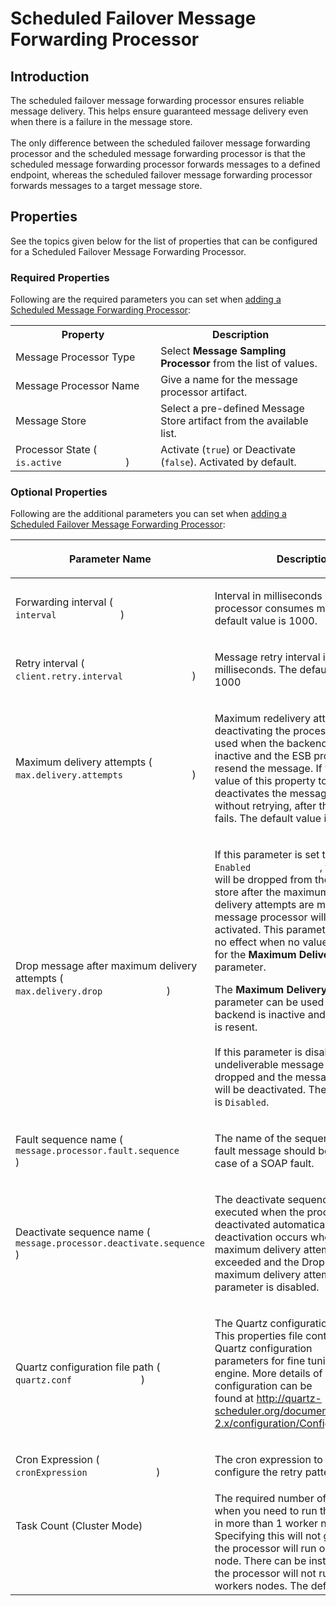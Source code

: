 # Scheduled Failover Message Forwarding Processor
## Introduction
The scheduled failover message forwarding processor ensures reliable message delivery. This helps ensure guaranteed message delivery even when there is a failure in the message store.</br></br>
The only difference between the scheduled failover message forwarding processor and the scheduled message forwarding processor is that the scheduled message forwarding processor forwards messages to a defined endpoint, whereas the scheduled failover message forwarding processor forwards messages to a target message store.

## Properties

See the topics given below for the list of properties that can be configured for a Scheduled Failover Message Forwarding Processor.

### Required Properties

Following are the required parameters you can set when [adding a Scheduled Message Forwarding Processor]({{base_path}}/integrate/develop/creating-artifacts/creating-a-message-processor/):

<table>
   <tr>
      <th>Property</th>
      <th>Description</th>
   </tr>
   <tr>
      <td>Message Processor Type</td>
      <td>
         Select <b>Message Sampling Processor</b> from the list of values.
      </td>
   </tr>
   <tr>
      <td>Message Processor Name</td>
      <td>
         Give a name for the message processor artifact.
      </td>
   </tr>
   <tr>
      <td>Message Store</td>
      <td>
         Select a pre-defined Message Store artifact from the available list.
      </td>
   </tr>
   <tr>
         <td>Processor State ( <code>             is.active            </code> )</td>
         <td>Activate (<code>true</code>) or Deactivate (<code>false</code>).
            Activated by default.
         </td>
     </tr>
</table>

### Optional Properties

Following are the additional parameters you can set when [adding a Scheduled Failover Message Forwarding Processor]({{base_path}}/integrate/develop/creating-artifacts/creating-a-message-processor/):

<table>
   <thead>
      <tr>
         <th>
            <p>Parameter Name</p>
         </th>
         <th>
            <p>Description</p>
         </th>
      </tr>
   </thead>
   <tbody>
      <tr>
         <td>Forwarding interval ( <code>             interval            </code> )</td>
         <td>
            <p>Interval in milliseconds in which processor consumes messages. The default value is 1000.</p>
         </td>
      </tr>
      <tr>
         <td>
            <p>Retry interval ( <code>              client.retry.interval             </code> )</p>
         </td>
         <td>
            <p>Message retry interval in milliseconds. The default is value is 1000</p>
         </td>
      </tr>
      <tr>
         <td>
            <p>Maximum delivery attempts ( <code>              max.delivery.attempts             </code> )</p>
         </td>
         <td>
            <p>Maximum redelivery attempts before deactivating the processor. This is used when the backend server is inactive and the ESB profile tries to resend the message. If you set the value of this property to -1, it deactivates the message processor without retrying, after the first attempt fails. The default value is <code>4</code>.</p>
         </td>
      </tr>
      <tr>
         <td>Drop message after maximum delivery attempts ( <code>             max.delivery.drop            </code> )</td>
         <td>
            <p>If this parameter is set to <code>              Enabled             </code> , the message will be dropped from the message store after the maximum number of delivery attempts are made, and the message processor will remain activated. This parameter would have no effect when no value is specified for the <strong>Maximum Delivery Attempts</strong> parameter.</p>
            <p>The <strong>Maximum Delivery Attempts</strong> parameter can be used when the backend is inactive and the message is resent.<br />
               <br />
               If this parameter is disabled, the undeliverable message will not be dropped and the message processor will be deactivated.
            The default value is <code>Disabled</code>.
            </p>
         </td>
      </tr>
      <tr>
         <td>
            <p>Fault sequence name ( <code>              message.processor.fault.sequence             </code> )</p>
         </td>
         <td>
            <p>The name of the sequence where the fault message should be sent to in case of a SOAP fault.</p>
         </td>
      </tr>
      <tr>
         <td>
            <p>Deactivate sequence name ( <code>              message.processor.deactivate.sequence             </code> )</p>
         </td>
         <td>
            <p>The deactivate sequence that will be executed when the processor is deactivated automatically. Automatic deactivation occurs when the maximum delivery attempts is exceeded and the Drop message after maximum delivery attempts parameter is disabled.</p>
         </td>
      </tr>
      <tr>
         <td>
            <p>Quartz configuration file path ( <code>              quartz.conf             </code> )</p>
         </td>
         <td>
            <p>The Quartz configuration file path. This properties file contains the Quartz configuration<br />
               parameters for fine tuning the Quartz engine. More details of the configuration can be<br />
               found at <a href="http://quartz-scheduler.org/documentation/quartz-2.x/configuration/ConfigMain">http://quartz-scheduler.org/documentation/quartz-2.x/configuration/ConfigMain</a> .
            </p>
         </td>
      </tr>
      <tr>
         <td>
            <p>Cron Expression ( <code>              cronExpression             </code> )</p>
         </td>
         <td>
            <p>The cron expression to be used to configure the retry pattern.</p>
         </td>
      </tr>
      <tr>
         <td>
            Task Count (Cluster Mode)
            <p><br /></p>
         </td>
         <td>The required number of worker nodes when you need to run the processor in more than 1 worker node. Specifying this will not guarantee that the processor will run on each worker node. There can be instances where the processor will not run in some workers nodes. The default value is 1.</td>
      </tr>
   </tbody>
</table>
